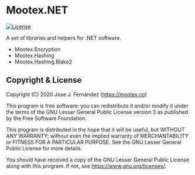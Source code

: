 # Mootex.NET

[![License](https://img.shields.io/github/license/mootexco/Mootex.NET)](https://github.com/mootexco/Mootex.NET/blob/main/LICENSE)

A set of libraries and helpers for .NET software.

- Mootex.Encryption
- Mootex.Hashing
- Mootex.Hashing.Blake2

## Copyright & License

Copyright (C) 2020 Jose J. Fernández (https://mootex.co)

This program is free software: you can redistribute it and/or modify
it under the terms of the GNU Lesser General Public License version 3
as published by the Free Software Foundation.

This program is distributed in the hope that it will be useful,
but WITHOUT ANY WARRANTY; without even the implied warranty of
MERCHANTABILITY or FITNESS FOR A PARTICULAR PURPOSE. See the
GNU Lesser General Public License for more details.

You should have received a copy of the GNU Lesser General Public License
along with this program. If not, see <https://www.gnu.org/licenses/>.
